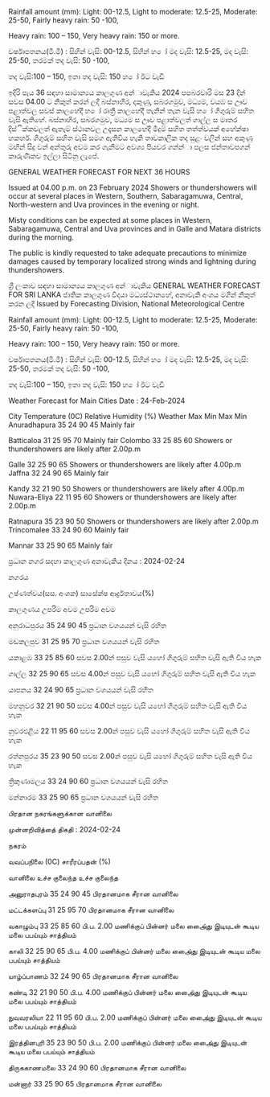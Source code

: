 Rainfall amount (mm): Light: 00-12.5, Light to moderate: 12.5-25, Moderate: 25-50, Fairly heavy rain: 50 -100,

Heavy rain: 100 – 150, Very heavy rain: 150 or more.

වර්ෂාපතනය(මි.මී) : සිහින් වැසි: 00-12.5, සිහින් හ ෝ මද වැසි: 12.5-25, මද වැසි: 25-50, තරමක් තද වැසි: 50 -100,

තද වැසි:100 – 150, ඉතා තද වැසි: 150 හ ෝ ඊට වැඩි

ඉදිරි පැය 36 සඳහා සාමාන්‍යය කාලගුණ අන්‍ාවැකිය 2024 පපබරවාරි මස 23 දින්‍ සවස 04.00 ට නිකුත් කරන්‍ ලදි බස්නාහිර, දකුණු, සබරගමුව, මධ්‍යම, වයඹ ස ඌව පළාත්වල සවස් කාලහේදී හ ෝ රාත්‍රී කාලහේදී තැනින් තැන වැසි හ ෝ ගිගුරුම් සහිත වැසි ඇතිහේ. බස්නාහිර, සබරගමුව, මධ්‍යම ස ඌව පළාත්වලත් ගාල්ල ස මාතර දිස්ික්කවලත් ඇතැම් ස්ථානවල උදෑසන කාලහේදී මීදුම් සහිත තත්ත්වයක් අහේක්ෂා හකහර්. ගිගුරුම් සහිත වැසි සමග ඇතිවිය හැකි තාවකාලික තද සුළං වලින් සහ අකුණු මඟින් සිදු වන්‍ අන්‍තුරු අවම කර ගැනීමට අවශ්‍ය පියවර ගන්න්‍ා පලස ජන්‍තාවපගන් කාරුණිකව ඉල්ලා සිටිනු ලැපේ.

GENERAL WEATHER FORECAST FOR NEXT 36 HOURS

Issued at 04.00 p.m. on 23 February 2024 Showers or thundershowers will occur at several places in Western, Southern, Sabaragamuwa, Central, North-western and Uva provinces in the evening or night.

Misty conditions can be expected at some places in Western, Sabaragamuwa, Central and Uva provinces and in Galle and Matara districts during the morning.

The public is kindly requested to take adequate precautions to minimize damages caused by temporary localized strong winds and lightning during thundershowers.

ශ්‍රී ලංකාව සඳහා සාමාන්‍යය කාලගුණ අන්‍ාවැකිය GENERAL WEATHER FORECAST FOR SRI LANKA ජාතික කාලගුණ විදයා මධ්‍යස්ථානහේ, අනාවැකි අංශය මගින් නිකුත් කරන ලදි Issued by Forecasting Division, National Meteorological Centre

Rainfall amount (mm): Light: 00-12.5, Light to moderate: 12.5-25, Moderate: 25-50, Fairly heavy rain: 50 -100,

Heavy rain: 100 – 150, Very heavy rain: 150 or more.

වර්ෂාපතනය(මි.මී) : සිහින් වැසි: 00-12.5, සිහින් හ ෝ මද වැසි: 12.5-25, මද වැසි: 25-50, තරමක් තද වැසි: 50 -100,

තද වැසි:100 – 150, ඉතා තද වැසි: 150 හ ෝ ඊට වැඩි

Weather Forecast for Main Cities Date : 24-Feb-2024

City Temperature (0C) Relative Humidity (%) Weather Max Min Max Min Anuradhapura 35 24 90 45 Mainly fair

Batticaloa 31 25 95 70 Mainly fair Colombo 33 25 85 60 Showers or thundershowers are likely after 2.00p.m

Galle 32 25 90 65 Showers or thundershowers are likely after 4.00p.m Jaffna 32 24 90 65 Mainly fair

Kandy 32 21 90 50 Showers or thundershowers are likely after 4.00p.m Nuwara-Eliya 22 11 95 60 Showers or thundershowers are likely after 2.00p.m

Ratnapura 35 23 90 50 Showers or thundershowers are likely after 2.00p.m Trincomalee 33 24 90 60 Mainly fair

Mannar 33 25 90 65 Mainly fair

ප්‍රධාන නගර සදහා කාලගුණ අනාවැකිය දිනය : 2024-02-24

නගරය

උෂ්ණත්වය(සස. අංශක) සාසේක්ෂ ආර්ද්‍රතාවය(%)

කාලගුණය උපරිම අවම උපරිම අවම

අනුරාධපුරය 35 24 90 45 ප්‍රධාන වශයයන් වැසි රහිත

මඩකලපුව 31 25 95 70 ප්‍රධාන වශයයන් වැසි රහිත

යකාළඹ 33 25 85 60 සවස 2.00න් පසුව වැසි යහෝ ගිගුරුම් සහිත වැසි ඇති විය හැක

ගාල්ල 32 25 90 65 සවස 4.00න් පසුව වැසි යහෝ ගිගුරුම් සහිත වැසි ඇති විය හැක

යාපනය 32 24 90 65 ප්‍රධාන වශයයන් වැසි රහිත

මහනුවර 32 21 90 50 සවස 4.00න් පසුව වැසි යහෝ ගිගුරුම් සහිත වැසි ඇති විය හැක

නුවරඑළිය 22 11 95 60 සවස 2.00න් පසුව වැසි යහෝ ගිගුරුම් සහිත වැසි ඇති විය හැක

රත්නපුරය 35 23 90 50 සවස 2.00න් පසුව වැසි යහෝ ගිගුරුම් සහිත වැසි ඇති විය හැක

ත්‍රිකුණාමලය 33 24 90 60 ප්‍රධාන වශයයන් වැසි රහිත

මන්නාරම 33 25 90 65 ප්‍රධාන වශයයන් වැසි රහිත

பிரதான நகரங்களுக்கான வானிலை

முன்னறிவித்தை் திகதி : 2024-02-24

நகரம்

வவப்பநிலை (0C) சாரீரப்பதன் (%)

வானிலை உச்ச குலைந்த உச்ச குலைந்த

அனுராதபுரம் 35 24 90 45 பிரதானமாக சீரான வானிலை

மட்டக்களப்பு 31 25 95 70 பிரதானமாக சீரான வானிலை

வகாழும்பு 33 25 85 60 பி.ப. 2.00 மணிக்குப் பின்னர் மலை அை்ைது இடியுடன் கூடிய மலை பபய்யும் சாத்தியம்

காலி 32 25 90 65 பி.ப. 4.00 மணிக்குப் பின்னர் மலை அை்ைது இடியுடன் கூடிய மலை பபய்யும் சாத்தியம்

யாழ்ப்பாணம் 32 24 90 65 பிரதானமாக சீரான வானிலை

கண்டி 32 21 90 50 பி.ப. 4.00 மணிக்குப் பின்னர் மலை அை்ைது இடியுடன் கூடிய மலை பபய்யும் சாத்தியம்

நுவவரலியா 22 11 95 60 பி.ப. 2.00 மணிக்குப் பின்னர் மலை அை்ைது இடியுடன் கூடிய மலை பபய்யும் சாத்தியம்

இரத்தினபுரி 35 23 90 50 பி.ப. 2.00 மணிக்குப் பின்னர் மலை அை்ைது இடியுடன் கூடிய மலை பபய்யும் சாத்தியம்

திருககாணமலை 33 24 90 60 பிரதானமாக சீரான வானிலை

மன்னார் 33 25 90 65 பிரதானமாக சீரான வானிலை